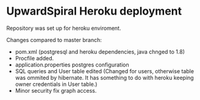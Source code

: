 # UpwardSpiral Heroku deployment

Repository was set up for heroku enviroment.

Changes compared to master branch:
- pom.xml (postgresql and heroku dependencies, java chnged to 1.8)
- Procfile added.
- application.properties postgres configuration
- SQL queries and User table edited (Changed for users, otherwise table was ommited by hibernate. It has something to do with heroku keeping owner credentials in User table.)
- Minor security fix graph access.
